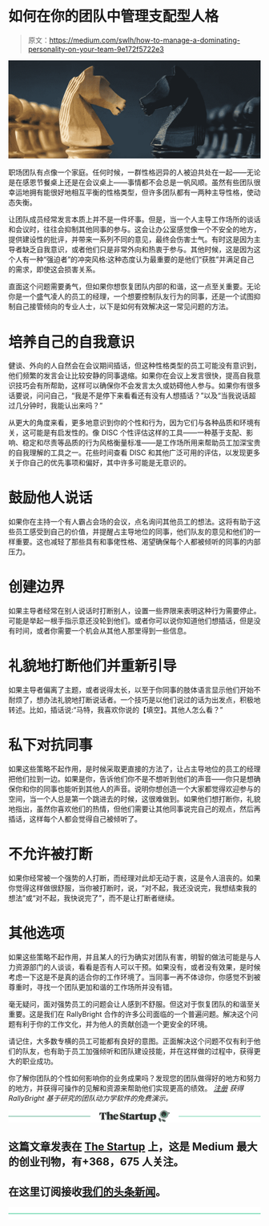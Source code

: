 # 如何在你的团队中管理支配型人格

> 原文：<https://medium.com/swlh/how-to-manage-a-dominating-personality-on-your-team-9e172f5722e3>

![](img/14a7d063ab7f9c1de050a869af2465b7.png)

职场团队有点像一个家庭。任何时候，一群性格迥异的人被迫共处在一起——无论是在感恩节餐桌上还是在会议桌上——事情都不会总是一帆风顺。虽然有些团队很幸运地拥有能很好地相互平衡的性格类型，但许多团队都有一两种主导性格，使动态失衡。

让团队成员经常发言本质上并不是一件坏事。但是，当一个人主导工作场所的谈话和会议时，往往会抑制其他同事的参与。这会让办公室感觉像一个不安全的地方，提供建设性的批评，并带来一系列不同的意见，最终会伤害士气。有时这是因为主导者缺乏自我意识，或者他们只是非常外向和热衷于参与。其他时候，这是因为这个人有一种“强迫者”的冲突风格:这种态度认为最重要的是他们“获胜”并满足自己的需求，即使这会损害关系。

直面这个问题需要勇气，但如果你想恢复团队内部的和谐，这一点至关重要。无论你是一个盛气凌人的员工的经理，一个想要控制队友行为的同事，还是一个试图抑制自己接管倾向的专业人士，以下是如何有效解决这一常见问题的方法。

# **培养自己的自我意识**

健谈、外向的人自然会在会议期间插话，但这种性格类型的员工可能没有意识到，他们频繁的发言会让比较安静的同事退缩。如果你在会议上发言很快，提高自我意识技巧会有所帮助，这样可以确保你不会发言太久或妨碍他人参与。如果你有很多话要说，问问自己，“我是不是停下来看看还有没有人想插话？”以及“当我说话超过几分钟时，我能认出来吗？”

从更大的角度来看，更多地意识到你的个性和行为，因为它们与各种品质和环境有关，这可能是有启发性的。像 DISC 个性评估这样的工具——一种基于支配、影响、稳定和尽责等品质的行为风格衡量标准——是工作场所用来帮助员工加深宝贵的自我理解的工具之一。花些时间查看 DISC 和其他广泛可用的评估，以发现更多关于你自己的优先事项和偏好，其中许多可能是无意识的。

# **鼓励他人说话**

如果你在主持一个有人霸占会场的会议，点名询问其他员工的想法。这将有助于这些员工感受到自己的价值，并提醒占主导地位的同事，他们队友的意见和他们的一样重要。这也减轻了那些具有和事佬性格、渴望确保每个人都被倾听的同事的内部压力。

# **创建边界**

如果主导者经常在别人说话时打断别人，设置一些界限来表明这种行为需要停止。可能是举起一根手指示意还没轮到他们。或者你可以说你知道他们想插话，但是没有时间，或者你需要一个机会从其他人那里得到一些信息。

# **礼貌地打断他们并重新引导**

如果主导者偏离了主题，或者说得太长，以至于你同事的肢体语言显示他们开始不耐烦了，想办法礼貌地打断说话者。一个技巧是以他们说过的话为出发点，积极地转述。比如，插话说:“马特，我喜欢你说的【填空】。其他人怎么看？”

# **私下对抗同事**

如果这些策略不起作用，是时候采取更直接的方法了，让占主导地位的员工的经理把他们拉到一边。如果是你，告诉他们你不是不想听到他们的声音——你只是想确保你和你的同事也能听到其他人的声音。说明你想创造一个大家都觉得欢迎参与的空间，当一个人总是第一个跳进去的时候，这很难做到。如果他们想打断你，礼貌地指出，虽然你喜欢他们的热情，但他们需要让其他同事说完自己的观点，然后再插话，这样每个人都会觉得自己被倾听了。

# **不允许被打断**

如果你经常被一个强势的人打断，而经理对此却无动于衷，这是令人沮丧的。如果你觉得这样做很舒服，当你被打断时，说，“对不起，我还没说完，我想结束我的想法”或“对不起，我快说完了”，而不是让打断者继续。

# **其他选项**

如果这些策略不起作用，并且某人的行为确实对团队有害，明智的做法可能是与人力资源部门的人谈谈，看看是否有人可以干预。如果没有，或者没有效果，是时候考虑一下这是不是真的适合你的工作环境了。当同事一再不体谅你，你感觉不到被尊重时，寻找一个团队更加和谐的工作场所并没有错。

毫无疑问，面对强势员工的问题会让人感到不舒服。但这对于恢复团队的和谐至关重要。这是我们在 RallyBright 合作的许多公司面临的一个普遍问题。解决这个问题有利于你的工作文化，并为他人的贡献创造一个更安全的环境。

请记住，大多数专横的员工可能都有良好的意图。正面解决这个问题不仅有利于他们的队友，也有助于员工加强倾听和团队建设技能，并在这样做的过程中，获得更大的职业成功。

你了解你团队的个性如何影响你的业务成果吗？发现您的团队做得好的地方和努力的地方，并获得可操作的见解和资源来帮助他们实现更高的绩效。 [*注册*](https://www.rallybright.com/#contact-us) *获得 RallyBright 基于研究的团队动力学软件的免费演示。*

[![](img/308a8d84fb9b2fab43d66c117fcc4bb4.png)](https://medium.com/swlh)

## 这篇文章发表在 [The Startup](https://medium.com/swlh) 上，这是 Medium 最大的创业刊物，有+368，675 人关注。

## 在这里订阅接收[我们的头条新闻](http://growthsupply.com/the-startup-newsletter/)。

[![](img/b0164736ea17a63403e660de5dedf91a.png)](https://medium.com/swlh)